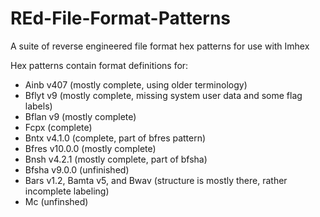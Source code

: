 # REd-File-Format-Patterns
A suite of reverse engineered file format hex patterns for use with Imhex

Hex patterns contain format definitions for:
* Ainb v407 (mostly complete, using older terminology)
* Bflyt v9 (mostly complete, missing system user data and some flag labels)
* Bflan v9 (mostly complete)
* Fcpx (complete)
* Bntx v4.1.0 (complete, part of bfres pattern)
* Bfres v10.0.0 (mostly complete)
* Bnsh v4.2.1 (mostly complete, part of bfsha)
* Bfsha v9.0.0 (unfinished)
* Bars v1.2, Bamta v5, and Bwav (structure is mostly there, rather incomplete labeling)
* Mc (unfinshed)
